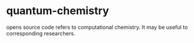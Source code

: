 # quantum-chemistry
opens source code refers to computational chemistry. It may be useful to corresponding researchers.

